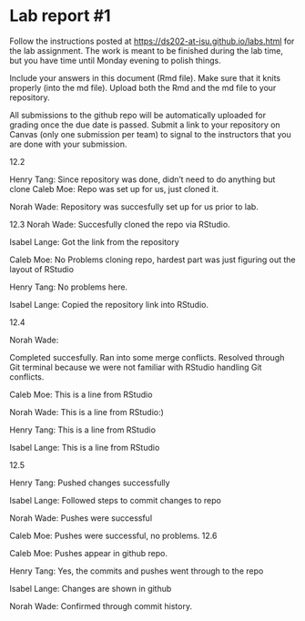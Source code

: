 
<!-- README.md is generated from README.Rmd. Please edit the README.Rmd file -->

# Lab report \#1

Follow the instructions posted at
<https://ds202-at-isu.github.io/labs.html> for the lab assignment. The
work is meant to be finished during the lab time, but you have time
until Monday evening to polish things.

Include your answers in this document (Rmd file). Make sure that it
knits properly (into the md file). Upload both the Rmd and the md file
to your repository.

All submissions to the github repo will be automatically uploaded for
grading once the due date is passed. Submit a link to your repository on
Canvas (only one submission per team) to signal to the instructors that
you are done with your submission.

12.2

Henry Tang: Since repository was done, didn’t need to do anything but
clone Caleb Moe: Repo was set up for us, just cloned it.

Norah Wade: Repository was succesfully set up for us prior to lab.

12.3 Norah Wade: Succesfully cloned the repo via RStudio.

Isabel Lange: Got the link from the repository

Caleb Moe: No Problems cloning repo, hardest part was just figuring out
the layout of RStudio

Henry Tang: No problems here.

Isabel Lange: Copied the repository link into RStudio.

12.4

Norah Wade:

Completed succesfully. Ran into some merge conflicts. Resolved through
Git terminal because we were not familiar with RStudio handling Git
conflicts.

Caleb Moe: This is a line from RStudio

Norah Wade: This is a line from RStudio:)

Henry Tang: This is a line from RStudio

Isabel Lange: This is a line from RStudio

12.5

Henry Tang: Pushed changes successfully

Isabel Lange: Followed steps to commit changes to repo

Norah Wade: Pushes were successful

Caleb Moe: Pushes were successful, no problems. 12.6

Caleb Moe: Pushes appear in github repo.

Henry Tang: Yes, the commits and pushes went through to the repo

Isabel Lange: Changes are shown in github

Norah Wade: Confirmed through commit history.
